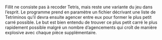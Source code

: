Fillit ne consiste pas à recoder Tetris, mais reste une variante du jeu dans l’esprit.
Le programme prend en paramètre un fichier décrivant une liste de Tetriminos qu’il devra ensuite agencer entre eux pour former le plus petit carré possible. 
Le but est bien entendu de trouver ce plus petit carré le plus rapidement possible malgré un nombre d’agencements qui croît de manière explosive avec chaque pièce supplémentaire.
